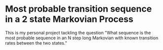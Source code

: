 # Most probable transition sequence in a 2 state Markovian Process
This is my personal project tackling the question "What sequence is the most probable sequence in an N step long Markovian with known transition rates between the two states."

